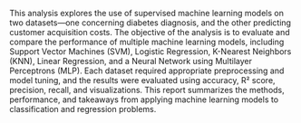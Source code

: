 This analysis explores the use of supervised machine learning models on two datasets—one concerning diabetes diagnosis, and the other predicting customer acquisition costs. The objective of the analysis is to evaluate and compare the performance of multiple machine learning models, including Support Vector Machines (SVM), Logistic Regression, K-Nearest Neighbors (KNN), Linear Regression, and a Neural Network using Multilayer Perceptrons (MLP). Each dataset required appropriate preprocessing and model tuning, and the results were evaluated using accuracy, R² score, precision, recall, and visualizations. This report summarizes the methods, performance, and takeaways from applying machine learning models to classification and regression problems.

